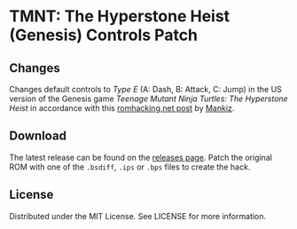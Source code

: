 # TMNT: The Hyperstone Heist (Genesis) Controls Patch

## Changes
Changes default controls to
*Type E* (A: Dash, B: Attack, C: Jump)
in the US version of the Genesis game
*Teenage Mutant Ninja Turtles: The Hyperstone Heist*
in accordance with this
[romhacking.net post](https://www.romhacking.net/forum/index.php?msg=451698)
by
[Mankiz](https://www.romhacking.net/forum/index.php?action=profile;u=168505).

## Download
The latest release can be found on the
[releases page](https://github.com/lightbulb-sun/tmnthyper-controls/releases).
Patch the original ROM with one of the `.bsdiff`, `.ips` or `.bps` files
to create the hack.

## License
Distributed under the MIT License. See LICENSE for more information.
